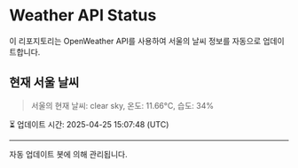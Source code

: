 
# Weather API Status

이 리포지토리는 OpenWeather API를 사용하여 서울의 날씨 정보를 자동으로 업데이트합니다.

## 현재 서울 날씨
> 서울의 현재 날씨: clear sky, 온도: 11.66°C, 습도: 34%

⏳ 업데이트 시간: 2025-04-25 15:07:48 (UTC)

---
자동 업데이트 봇에 의해 관리됩니다.
